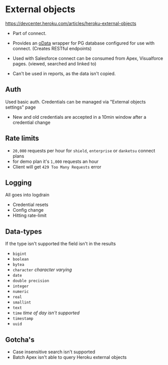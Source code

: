# External objects

https://devcenter.heroku.com/articles/heroku-external-objects

- Part of connect. 
- Provides an [oData](./odata.md) wrapper for PG database configured for use with connect. (Creates RESTful endpoints)
- Used with Salesforce connect can be consumed from Apex, Visualforce pages. (viewed, searched and linked to)

- Can't be used in reports, as the data isn't copied. 


## Auth

Used basic auth.
Credentials can be managed via "External objects settings" page

- New and old credentials are accepted in a 10min window after a credential change

## Rate limits

- `20,000` requests per hour for `shield`, `enterprise` or `danketsu` connect plans 
- for demo plan it's `1,000` requests an hour
- Client will get `429 Too Many Requests` error


## Logging

All goes into logdrain

- Credential resets 
- Config change
- Hitting rate-limit


## Data-types

If the type isn't supported the field isn't in the results

- `bigint`
- `boolean`
- `bytea`
- `character` _character varying_
- `date`
- `double precision`
- `integer`
- `numeric`
- `real`
- `smallint`
- `text`
- `time` _time of day isn't supported_
- `timestamp`
- `uuid`

## Gotcha's

- Case insensitive search isn't supported
- Batch Apex isn't able to query Heroku external objects